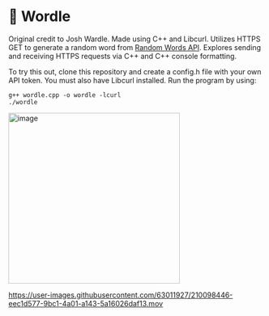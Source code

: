 # 📖 Wordle

Original credit to Josh Wardle. Made using C++ and Libcurl. Utilizes HTTPS GET to generate a random word from [Random Words API](https://rapidapi.com/sheharyar566/api/random-words5). Explores sending and receiving HTTPS requests via C++ and C++ console formatting.

To try this out, clone this repository and create a config.h file with your own API token. You must also have Libcurl installed. Run the program by using:
```
g++ wordle.cpp -o wordle -lcurl
./wordle
```

<img width="338" alt="image" src="https://user-images.githubusercontent.com/63011927/210097449-316ce8de-0bf0-477f-bee8-f3e8bb426346.png">


https://user-images.githubusercontent.com/63011927/210098446-eec1d577-9bc1-4a01-a143-5a16026daf13.mov

